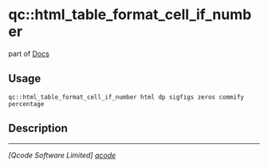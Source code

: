 qc::html_table_format_cell_if_number
====================================

part of [Docs](../index.md)

Usage
-----
`qc::html_table_format_cell_if_number html dp sigfigs zeros commify percentage`

Description
-----------


----------------------------------
*[Qcode Software Limited] [qcode]*

[qcode]: http://www.qcode.co.uk "Qcode Software"
